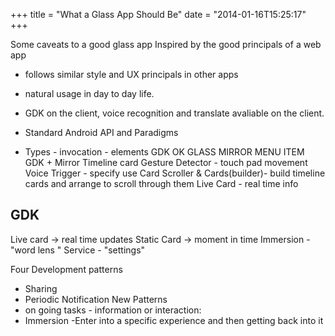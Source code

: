 +++
title = "What a Glass App Should Be"
date = "2014-01-16T15:25:17"
+++

Some caveats to a good glass app
Inspired by the good principals of a web app


+ follows similar style and UX principals in other apps
+ natural usage in day to day life.
+ GDK on the client, voice recognition and translate avaliable on the client.
+ Standard Android API and Paradigms

+ Types  		- invocation  - elements
  GDK     		OK GLASS
  MIRROR  		MENU ITEM
  GDK + Mirror  Timeline card
Gesture Detector - touch pad movement
Voice Trigger - specify use
Card Scroller & Cards(builder)- build timeline cards and arrange to scroll through them
Live Card - real time info


GDK
----
Live card -> real time updates
Static Card -> moment in time
Immersion - "word lens "
Service  - "settings"

Four Development patterns
- Sharing
- Periodic Notification
New Patterns
- on going tasks - information or interaction:
- Immersion  -Enter into a specific experience and then getting back into it
